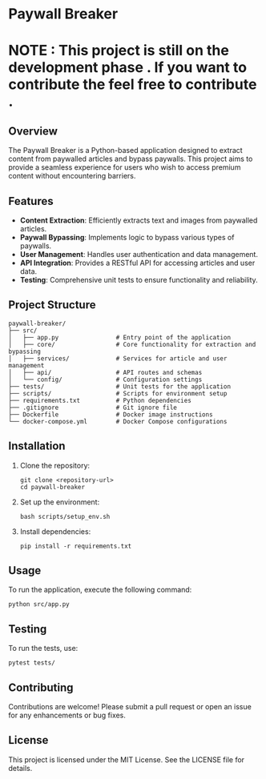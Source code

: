 # Paywall Breaker 

# NOTE : This project is still on the development phase . If you want to contribute the feel free to contribute . 

## Overview
The Paywall Breaker is a Python-based application designed to extract content from paywalled articles and bypass paywalls. This project aims to provide a seamless experience for users who wish to access premium content without encountering barriers.

## Features
- **Content Extraction**: Efficiently extracts text and images from paywalled articles.
- **Paywall Bypassing**: Implements logic to bypass various types of paywalls.
- **User Management**: Handles user authentication and data management.
- **API Integration**: Provides a RESTful API for accessing articles and user data.
- **Testing**: Comprehensive unit tests to ensure functionality and reliability.

## Project Structure
```
paywall-breaker/
├── src/
│   ├── app.py                # Entry point of the application
│   ├── core/                 # Core functionality for extraction and bypassing
│   ├── services/             # Services for article and user management
│   ├── api/                  # API routes and schemas
│   └── config/               # Configuration settings
├── tests/                    # Unit tests for the application
├── scripts/                  # Scripts for environment setup
├── requirements.txt          # Python dependencies
├── .gitignore                # Git ignore file
├── Dockerfile                # Docker image instructions
└── docker-compose.yml        # Docker Compose configurations
```

## Installation
1. Clone the repository:
   ```
   git clone <repository-url>
   cd paywall-breaker
   ```

2. Set up the environment:
   ```
   bash scripts/setup_env.sh
   ```

3. Install dependencies:
   ```
   pip install -r requirements.txt
   ```

## Usage
To run the application, execute the following command:
```
python src/app.py
```

## Testing
To run the tests, use:
```
pytest tests/
```

## Contributing
Contributions are welcome! Please submit a pull request or open an issue for any enhancements or bug fixes.

## License
This project is licensed under the MIT License. See the LICENSE file for details.
